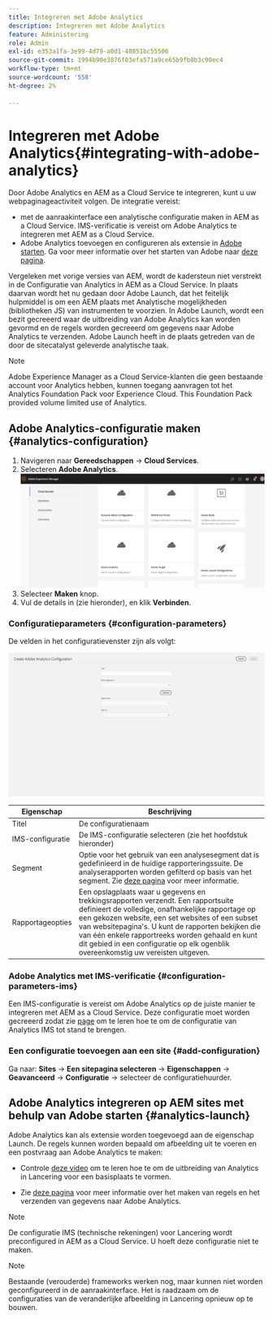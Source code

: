 ```yaml
---
title: Integreren met Adobe Analytics
description: Integreren met Adobe Analytics
feature: Administering
role: Admin
exl-id: e353a1fa-3e99-4d79-a0d1-40851bc55506
source-git-commit: 1994b90e3876f03efa571a9ce65b9fb8b3c90ec4
workflow-type: tm+mt
source-wordcount: '558'
ht-degree: 2%

---
```


# Integreren met Adobe Analytics{#integrating-with-adobe-analytics}

Door Adobe Analytics en AEM as a Cloud Service te integreren, kunt u uw webpaginageactiviteit volgen. De integratie vereist:

* met de aanraakinterface een analytische configuratie maken in AEM as a Cloud Service. IMS-verificatie is vereist om Adobe Analytics te integreren met AEM as a Cloud Service.
* Adobe Analytics toevoegen en configureren als extensie in [Adobe starten](#analytics-launch). Ga voor meer informatie over het starten van Adobe naar [deze pagina](https://experienceleague.adobe.com/docs/experience-platform/tags/get-started/quick-start.html).

Vergeleken met vorige versies van AEM, wordt de kadersteun niet verstrekt in de Configuratie van Analytics in AEM as a Cloud Service. In plaats daarvan wordt het nu gedaan door Adobe Launch, dat het feitelijk hulpmiddel is om een AEM plaats met Analytische mogelijkheden (bibliotheken JS) van instrumenten te voorzien. In Adobe Launch, wordt een bezit gecreeerd waar de uitbreiding van Adobe Analytics kan worden gevormd en de regels worden gecreeerd om gegevens naar Adobe Analytics te verzenden. Adobe Launch heeft in de plaats getreden van de door de sitecatalyst geleverde analytische taak.

>[!NOTE]
>
>Adobe Experience Manager as a Cloud Service-klanten die geen bestaande account voor Analytics hebben, kunnen toegang aanvragen tot het Analytics Foundation Pack voor Experience Cloud. This Foundation Pack provided volume limited use of Analytics.

## Adobe Analytics-configuratie maken {#analytics-configuration}

1. Navigeren naar **Gereedschappen** → **Cloud Services**.
2. Selecteren **Adobe Analytics**.
   ![Adobe Analytics-venster](assets/analytics_screen2.png "Adobe Analytics-venster")
3. Selecteer **Maken** knop.
4. Vul de details in (zie hieronder), en klik **Verbinden**.

### Configuratieparameters {#configuration-parameters}

De velden in het configuratievenster zijn als volgt:

![Configuratieparameters](assets/properties_field2.png "Configuratieparameters")

| Eigenschap | Beschrijving |
|---|---|
| Titel | De configuratienaam |
| IMS-configuratie | De IMS-configuratie selecteren (zie het hoofdstuk hieronder) |
| Segment | Optie voor het gebruik van een analysesegment dat is gedefinieerd in de huidige rapporteringssuite. De analyserapporten worden gefilterd op basis van het segment. Zie [deze pagina](https://experienceleague.adobe.com/docs/analytics/components/segmentation/seg-overview.html) voor meer informatie. |
| Rapportageopties | Een opslagplaats waar u gegevens en trekkingsrapporten verzendt. Een rapportsuite definieert de volledige, onafhankelijke rapportage op een gekozen website, een set websites of een subset van websitepagina&#39;s. U kunt de rapporten bekijken die van één enkele rapportreeks worden gehaald en kunt dit gebied in een configuratie op elk ogenblik overeenkomstig uw vereisten uitgeven. |

### Adobe Analytics met IMS-verificatie {#configuration-parameters-ims}

Een IMS-configuratie is vereist om Adobe Analytics op de juiste manier te integreren met AEM as a Cloud Service. Deze configuratie moet worden gecreeerd zodat zie [page](/help/sites-cloud/integrating/integration-adobe-analytics-ims.md) om te leren hoe te om de configuratie van Analytics IMS tot stand te brengen.

### Een configuratie toevoegen aan een site {#add-configuration}

Ga naar: **Sites** → **Een sitepagina selecteren** → **Eigenschappen** → **Geavanceerd** → **Configuratie** → selecteer de configuratiehuurder.

## Adobe Analytics integreren op AEM sites met behulp van Adobe starten {#analytics-launch}

Adobe Analytics kan als extensie worden toegevoegd aan de eigenschap Launch. De regels kunnen worden bepaald om afbeelding uit te voeren en een postvraag aan Adobe Analytics te maken:

* Controle [deze video](https://experienceleague.adobe.com/docs/analytics-learn/tutorials/implementation/via-adobe-launch/basic-configuration-of-the-analytics-launch-extension.html) om te leren hoe te om de uitbreiding van Analytics in Lancering voor een basisplaats te vormen.

* Zie [deze pagina](https://experienceleague.adobe.com/docs/core-services-learn/implementing-in-websites-with-launch/implement-solutions/analytics.html) voor meer informatie over het maken van regels en het verzenden van gegevens naar Adobe Analytics.

>[!NOTE]
>
>De configuratie IMS (technische rekeningen) voor Lancering wordt preconfigured in AEM as a Cloud Service. U hoeft deze configuratie niet te maken.

>[!NOTE]
>
>Bestaande (verouderde) frameworks werken nog, maar kunnen niet worden geconfigureerd in de aanraakinterface. Het is raadzaam om de configuraties van de veranderlijke afbeelding in Lancering opnieuw op te bouwen.
